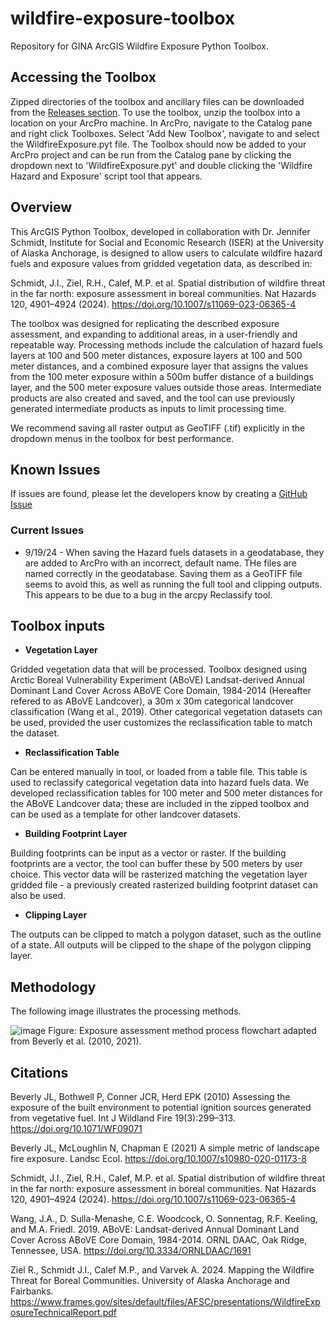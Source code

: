 # wildfire-exposure-toolbox
Repository for GINA ArcGIS Wildfire Exposure Python Toolbox.

## Accessing the Toolbox

Zipped directories of the toolbox and ancillary files can be downloaded from the [Releases section](https://github.com/gina-alaska/wildfire-exposure-toolbox/tags). To use the toolbox, unzip the toolbox into a location on your ArcPro machine. In ArcPro, navigate to the Catalog pane and right click Toolboxes. Select 'Add New Toolbox', navigate to and select the WildfireExposure.pyt file. The Toolbox should now be added to your ArcPro project and can be run from the Catalog pane by clicking the dropdown next to 'WildfireExposure.pyt' and double clicking the 'Wildfire Hazard and Exposure' script tool that appears.

## Overview

This ArcGIS Python Toolbox, developed in collaboration with Dr. Jennifer Schmidt, Institute for Social and Economic Research (ISER) at the University of Alaska Anchorage, is designed to allow users to calculate wildfire hazard fuels and exposure values from gridded vegetation data, as described in:

Schmidt, J.I., Ziel, R.H., Calef, M.P. et al. Spatial distribution of wildfire threat in the far north: exposure assessment in boreal communities. Nat Hazards 120, 4901–4924 (2024). https://doi.org/10.1007/s11069-023-06365-4

The toolbox was designed for replicating the described exposure assessment, and expanding to additional areas, in a user-friendly and repeatable way. Processing methods include the calculation of hazard fuels layers at 100 and 500 meter distances, exposure layers at 100 and 500 meter distances, and a combined exposure layer that assigns the values from the 100 meter exposure within a 500m buffer distance of a buildings layer, and the 500 meter exposure values outside those areas. Intermediate products are also created and saved, and the tool can use previously generated intermediate products as inputs to limit processing time.

We recommend saving all raster output as GeoTIFF (.tif) explicitly in the dropdown menus in the toolbox for best performance. 

## Known Issues

If issues are found, please let the developers know by creating a [GitHub Issue](https://github.com/gina-alaska/wildfire-exposure-toolbox/issues)

### Current Issues

- 9/19/24 - When saving the Hazard fuels datasets in a geodatabase, they are added to ArcPro with an incorrect, default name. THe files are named correctly in the geodatabase. Saving them as a GeoTIFF file seems to avoid this, as well as running the full tool and clipping outputs. This appears to be due to a bug in the arcpy Reclassify tool.

## Toolbox inputs

- **Vegetation Layer**

Gridded vegetation data that will be processed. Toolbox designed using Arctic Boreal Vulnerability Experiment (ABoVE) Landsat-derived Annual Dominant Land Cover Across ABoVE Core Domain, 1984-2014 (Hereafter refered to as ABoVE Landcover), a 30m x 30m categorical landcover classification (Wang et al., 2019). Other categorical vegetation datasets can be used, provided the user customizes the reclassification table to match the dataset.

- **Reclassification Table**

Can be entered manually in tool, or loaded from a table file. This table is used to reclassify categorical vegetation data into hazard fuels data. We developed reclassification tables for 100 meter and 500 meter distances for the ABoVE Landcover data; these are included in the zipped toolbox and can be used as a template for other landcover datasets.

- **Building Footprint Layer**

Building footprints can be input as a vector or raster. If the building footprints are a vector, the tool can buffer these by 500 meters by user choice. This vector data will be rasterized matching the vegetation layer gridded file - a previously created rasterized building footprint dataset can also be used.

- **Clipping Layer**

The outputs can be clipped to match a polygon dataset, such as the outline of a state. All outputs will be clipped to the shape of the polygon clipping layer.

## Methodology

The following image illustrates the processing methods.


![image](https://github.com/user-attachments/assets/35f87d21-13d2-40db-825f-fa5af7b4cf0c)
Figure: Exposure assessment method process flowchart adapted from Beverly et al. (2010, 2021).
 


## Citations

Beverly JL, Bothwell P, Conner JCR, Herd EPK (2010) Assessing the exposure of the built environment to potential ignition sources generated from vegetative fuel. Int J Wildland Fire 19(3):299–313. https://doi.org/10.1071/WF09071

Beverly JL, McLoughlin N, Chapman E (2021) A simple metric of landscape fire exposure. Landsc Ecol. https://doi.org/10.1007/s10980-020-01173-8

Schmidt, J.I., Ziel, R.H., Calef, M.P. et al. Spatial distribution of wildfire threat in the far north: exposure assessment in boreal communities. Nat Hazards 120, 4901–4924 (2024). https://doi.org/10.1007/s11069-023-06365-4

Wang, J.A., D. Sulla-Menashe, C.E. Woodcock, O. Sonnentag, R.F. Keeling, and M.A. Friedl. 2019. ABoVE: Landsat-derived Annual Dominant Land Cover Across ABoVE Core Domain, 1984-2014. ORNL DAAC, Oak Ridge, Tennessee, USA. https://doi.org/10.3334/ORNLDAAC/1691

Ziel R., Schmidt J.I., Calef M.P., and Varvek A. 2024. Mapping the Wildfire Threat for Boreal Communities. University of Alaska Anchorage and Fairbanks. https://www.frames.gov/sites/default/files/AFSC/presentations/WildfireExposureTechnicalReport.pdf 
